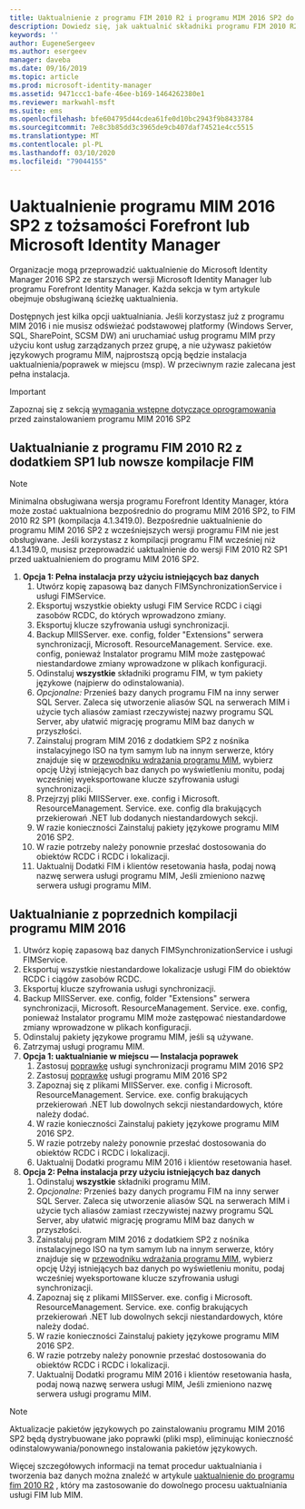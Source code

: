 ```yaml
---
title: Uaktualnienie z programu FIM 2010 R2 i programu MIM 2016 SP2 do Microsoft Identity Manager 2016 z dodatkiem Service Pack 2 | Microsoft Docs
description: Dowiedz się, jak uaktualnić składniki programu FIM 2010 R2 lub MIM 2016 SP2, a następnie zainstalować składniki, które są nowe w programie MIM 2016.
keywords: ''
author: EugeneSergeev
ms.author: esergeev
manager: daveba
ms.date: 09/16/2019
ms.topic: article
ms.prod: microsoft-identity-manager
ms.assetid: 9471ccc1-bafe-46ee-b169-1464262380e1
ms.reviewer: markwahl-msft
ms.suite: ems
ms.openlocfilehash: bfe604795d44cdea61fe0d10bc2943f9b8433784
ms.sourcegitcommit: 7e8c3b85dd3c3965de9cb407daf74521e4cc5515
ms.translationtype: MT
ms.contentlocale: pl-PL
ms.lasthandoff: 03/10/2020
ms.locfileid: "79044155"
---
```

# <a name="mim-2016-sp2-upgrade--from-forefront-identity--or-microsoft-identity-manager"></a>Uaktualnienie programu MIM 2016 SP2 z tożsamości Forefront lub Microsoft Identity Manager

Organizacje mogą przeprowadzić uaktualnienie do Microsoft Identity Manager 2016 SP2 ze starszych wersji Microsoft Identity Manager lub programu Forefront Identity Manager.  Każda sekcja w tym artykule obejmuje obsługiwaną ścieżkę uaktualnienia.

Dostępnych jest kilka opcji uaktualniania. Jeśli korzystasz już z programu MIM 2016 i nie musisz odświeżać podstawowej platformy (Windows Server, SQL, SharePoint, SCSM DW) ani uruchamiać usług programu MIM przy użyciu kont usług zarządzanych przez grupę, a nie używasz pakietów językowych programu MIM, najprostszą opcją będzie instalacja uaktualnienia/poprawek w miejscu (msp). W przeciwnym razie zalecana jest pełna instalacja.

> [!IMPORTANT]
> Zapoznaj się z sekcją [wymagania wstępne dotyczące oprogramowania](prepare-server-ws2016.md#software-prerequisites) przed zainstalowaniem programu MIM 2016 SP2

## <a name="upgrade-from-fim-2010-r2-sp1-or-later-fim-builds"></a>Uaktualnianie z programu FIM 2010 R2 z dodatkiem SP1 lub nowsze kompilacje FIM

> [!NOTE]
> Minimalna obsługiwana wersja programu Forefront Identity Manager, która może zostać uaktualniona bezpośrednio do programu MIM 2016 SP2, to FIM 2010 R2 SP1 (kompilacja 4.1.3419.0). Bezpośrednie uaktualnienie do programu MIM 2016 SP2 z wcześniejszych wersji programu FIM nie jest obsługiwane. Jeśli korzystasz z kompilacji programu FIM wcześniej niż 4.1.3419.0, musisz przeprowadzić uaktualnienie do wersji FIM 2010 R2 SP1 przed uaktualnieniem do programu MIM 2016 SP2.

1. **Opcja 1: Pełna instalacja przy użyciu istniejących baz danych**
    1. Utwórz kopię zapasową baz danych FIMSynchronizationService i usługi FIMService.
    1. Eksportuj wszystkie obiekty usługi FIM Service RCDC i ciągi zasobów RCDC, do których wprowadzono zmiany.
    1. Eksportuj klucze szyfrowania usługi synchronizacji.
    1. Backup MIISServer. exe. config, folder "Extensions" serwera synchronizacji, Microsoft. ResourceManagement. Service. exe. config, ponieważ Instalator programu MIM może zastępować niestandardowe zmiany wprowadzone w plikach konfiguracji.
    1. Odinstaluj **wszystkie** składniki programu FIM, w tym pakiety językowe (najpierw do odinstalowania).
    1. *Opcjonalne:* Przenieś bazy danych programu FIM na inny serwer SQL Server. Zaleca się utworzenie aliasów SQL na serwerach MIM i użycie tych aliasów zamiast rzeczywistej nazwy programu SQL Server, aby ułatwić migrację programu MIM baz danych w przyszłości.
    1. Zainstaluj program MIM 2016 z dodatkiem SP2 z nośnika instalacyjnego ISO na tym samym lub na innym serwerze, który znajduje się w [przewodniku wdrażania programu MIM](microsoft-identity-manager-deploy.md), wybierz opcję Użyj istniejących baz danych po wyświetleniu monitu, podaj wcześniej wyeksportowane klucze szyfrowania usługi synchronizacji.
    1. Przejrzyj pliki MIISServer. exe. config i Microsoft. ResourceManagement. Service. exe. config dla brakujących przekierowań .NET lub dodanych niestandardowych sekcji.
    1. W razie konieczności Zainstaluj pakiety językowe programu MIM 2016 SP2.
    1. W razie potrzeby należy ponownie przesłać dostosowania do obiektów RCDC i RCDC i lokalizacji.
    1. Uaktualnij Dodatki FIM i klientów resetowania hasła, podaj nową nazwę serwera usługi programu MIM, Jeśli zmieniono nazwę serwera usługi programu MIM.
    
## <a name="upgrade-from-previous-mim-2016-builds"></a>Uaktualnianie z poprzednich kompilacji programu MIM 2016
1. Utwórz kopię zapasową baz danych FIMSynchronizationService i usługi FIMService.
1. Eksportuj wszystkie niestandardowe lokalizacje usługi FIM do obiektów RCDC i ciągów zasobów RCDC.
1. Eksportuj klucze szyfrowania usługi synchronizacji.
1. Backup MIISServer. exe. config, folder "Extensions" serwera synchronizacji, Microsoft. ResourceManagement. Service. exe. config, ponieważ Instalator programu MIM może zastępować niestandardowe zmiany wprowadzone w plikach konfiguracji.
1. Odinstaluj pakiety językowe programu MIM, jeśli są używane.
1. Zatrzymaj usługi programu MIM.
1. **Opcja 1: uaktualnianie w miejscu — Instalacja poprawek**
    1. Zastosuj [poprawkę](https://www.microsoft.com/download/details.aspx?id=100412) usługi synchronizacji programu MIM 2016 SP2
    1. Zastosuj [poprawkę](https://www.microsoft.com/download/details.aspx?id=100412) usługi programu MIM 2016 SP2
    1. Zapoznaj się z plikami MIISServer. exe. config i Microsoft. ResourceManagement. Service. exe. config brakujących przekierowań .NET lub dowolnych sekcji niestandardowych, które należy dodać.
    1. W razie konieczności Zainstaluj pakiety językowe programu MIM 2016 SP2.
    1. W razie potrzeby należy ponownie przesłać dostosowania do obiektów RCDC i RCDC i lokalizacji.
    1. Uaktualnij Dodatki programu MIM 2016 i klientów resetowania haseł.
1. **Opcja 2: Pełna instalacja przy użyciu istniejących baz danych**
    1. Odinstaluj **wszystkie** składniki programu MIM.
    1. *Opcjonalne:* Przenieś bazy danych programu FIM na inny serwer SQL Server. Zaleca się utworzenie aliasów SQL na serwerach MIM i użycie tych aliasów zamiast rzeczywistej nazwy programu SQL Server, aby ułatwić migrację programu MIM baz danych w przyszłości.
    1. Zainstaluj program MIM 2016 z dodatkiem SP2 z nośnika instalacyjnego ISO na tym samym lub na innym serwerze, który znajduje się w [przewodniku wdrażania programu MIM](microsoft-identity-manager-deploy.md), wybierz opcję Użyj istniejących baz danych po wyświetleniu monitu, podaj wcześniej wyeksportowane klucze szyfrowania usługi synchronizacji.
    1. Zapoznaj się z plikami MIISServer. exe. config i Microsoft. ResourceManagement. Service. exe. config brakujących przekierowań .NET lub dowolnych sekcji niestandardowych, które należy dodać.
    1. W razie konieczności Zainstaluj pakiety językowe programu MIM 2016 SP2.
    1. W razie potrzeby należy ponownie przesłać dostosowania do obiektów RCDC i RCDC i lokalizacji.
    1. Uaktualnij Dodatki programu MIM 2016 i klientów resetowania hasła, podaj nową nazwę serwera usługi MIM, Jeśli zmieniono nazwę serwera usługi programu MIM.

> [!NOTE]
> Aktualizacje pakietów językowych po zainstalowaniu programu MIM 2016 SP2 będą dystrybuowane jako poprawki (pliki msp), eliminując konieczność odinstalowywania/ponownego instalowania pakietów językowych.

Więcej szczegółowych informacji na temat procedur uaktualniania i tworzenia baz danych można znaleźć w artykule [uaktualnienie do programu fim 2010 R2](https://docs.microsoft.com/previous-versions/mim/jj134291%28v%3dws.10%29) , który ma zastosowanie do dowolnego procesu uaktualniania usługi FIM lub MIM.
